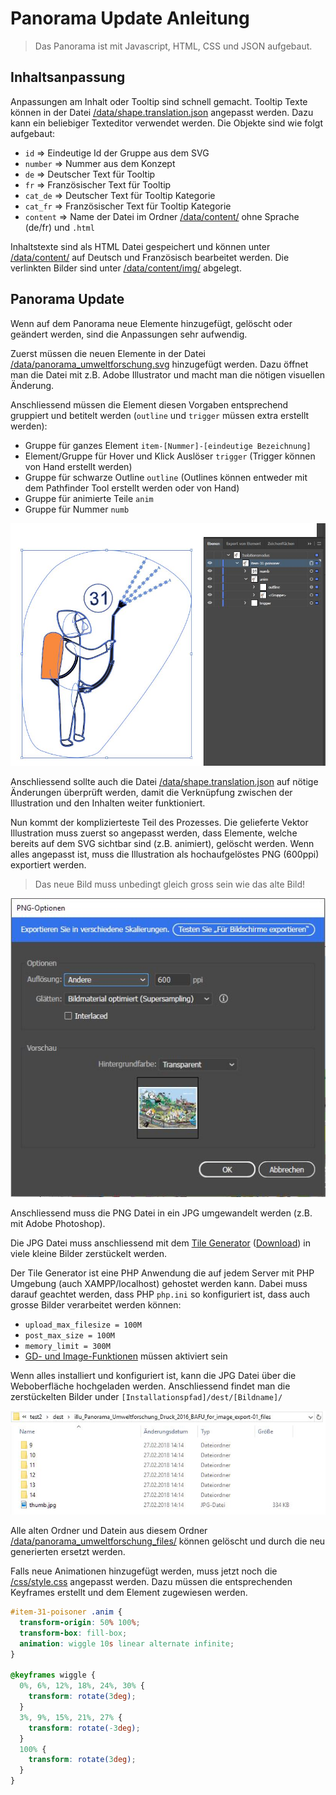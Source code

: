 # Panorama Update Anleitung

> Das Panorama ist mit Javascript, HTML, CSS und JSON aufgebaut.

## Inhaltsanpassung
Anpassungen am Inhalt oder Tooltip sind schnell gemacht. Tooltip Texte können in der Datei [/data/shape.translation.json](/data/shape.translation.json) angepasst werden. Dazu kann ein beliebiger Texteditor verwendet werden. Die Objekte sind wie folgt aufgebaut:
- `id` => Eindeutige Id der Gruppe aus dem SVG
- `number` => Nummer aus dem Konzept
- `de` => Deutscher Text für Tooltip
- `fr` => Französischer Text für Tooltip
- `cat_de` => Deutscher Text für Tooltip Kategorie
- `cat_fr` => Französischer Text für Tooltip Kategorie
- `content` => Name der Datei im Ordner [/data/content/](/data/content/) ohne Sprache (de/fr) und `.html`

Inhaltstexte sind als HTML Datei gespeichert und können unter [/data/content/](/data/content/) auf Deutsch und Französisch bearbeitet werden.
Die verlinkten Bilder sind unter [/data/content/img/](/data/content/img/) abgelegt.

## Panorama Update
Wenn auf dem Panorama neue Elemente hinzugefügt, gelöscht oder geändert werden, sind die Anpassungen sehr aufwendig.

Zuerst müssen die neuen Elemente in der Datei [/data/panorama_umweltforschung.svg](/data/panorama_umweltforschung.svg) hinzugefügt werden. Dazu öffnet man die Datei mit z.B. Adobe Illustrator und macht man die nötigen visuellen Änderung.

Anschliessend müssen die Element diesen Vorgaben entsprechend gruppiert und betitelt werden (`outline` und `trigger` müssen extra erstellt werden):
- Gruppe für ganzes Element `item-[Nummer]-[eindeutige Bezeichnung]`
- Element/Gruppe für Hover und Klick Auslöser `trigger` (Trigger können von Hand erstellt werden)
- Gruppe für schwarze Outline `outline` (Outlines können entweder mit dem Pathfinder Tool erstellt werden oder von Hand)
- Gruppe für animierte Teile `anim`
- Gruppe für Nummer `numb`

![Beispiel Gruppierung](img/svg-groups.jpg)

Anschliessend sollte auch die Datei [/data/shape.translation.json](/data/shape.translation.json) auf nötige Änderungen überprüft werden, damit die Verknüpfung zwischen der Illustration und den Inhalten weiter funktioniert.

Nun kommt der komplizierteste Teil des Prozesses. Die gelieferte Vektor Illustration muss zuerst so angepasst werden, dass Elemente, welche bereits auf dem SVG sichtbar sind (z.B. animiert), gelöscht werden. Wenn alles angepasst ist, muss die Illustration als hochaufgelöstes PNG (600ppi) exportiert werden.
> Das neue Bild muss unbedingt gleich gross sein wie das alte Bild!

![Export Einstellungen](img/png-export.jpg)

Anschliessend muss die PNG Datei in ein JPG umgewandelt werden (z.B. mit Adobe Photoshop).

Die JPG Datei muss anschliessend mit dem [Tile Generator](http://labs.webcodingstudio.com/tilegenerator/) ([Download](http://labs.webcodingstudio.com/uploads/php/tilegenerator.zip)) in viele kleine Bilder zerstückelt werden.

Der Tile Generator ist eine PHP Anwendung die auf jedem Server mit PHP Umgebung (auch XAMPP/localhost) gehostet werden kann. Dabei muss darauf geachtet werden, dass PHP `php.ini` so konfiguriert ist, dass auch grosse Bilder verarbeitet werden können:
- `upload_max_filesize = 100M`
- `post_max_size = 100M`
- `memory_limit = 300M`
- [GD- und Image-Funktionen](https://secure.php.net/manual/de/ref.image.php) müssen aktiviert sein

Wenn alles installiert und konfiguriert ist, kann die JPG Datei über die Weboberfläche hochgeladen werden. Anschliessend findet man die zerstückelten Bilder under `[Installationspfad]/dest/[Bildname]/`

![Ordner mit Dateien](img/tile-files.jpg)

Alle alten Ordner und Datein aus diesem Ordner [/data/panorama_umweltforschung_files/](/data/panorama_umweltforschung_files/) können gelöscht und durch die neu generierten ersetzt werden.

Falls neue Animationen hinzugefügt werden, muss jetzt noch die [/css/style.css](/css/style.css) angepasst werden.
Dazu müssen die entsprechenden Keyframes erstellt und dem Element zugewiesen werden.

```css
#item-31-poisoner .anim {
  transform-origin: 50% 100%;
  transform-box: fill-box;
  animation: wiggle 10s linear alternate infinite;
}

@keyframes wiggle {
  0%, 6%, 12%, 18%, 24%, 30% {
    transform: rotate(3deg);
  }
  3%, 9%, 15%, 21%, 27% {
    transform: rotate(-3deg);
  }
  100% {
    transform: rotate(3deg);
  }
}

```
